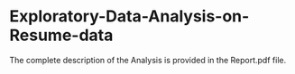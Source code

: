 # Exploratory-Data-Analysis-on-Resume-data

The complete description of the Analysis is provided in the Report.pdf file.
